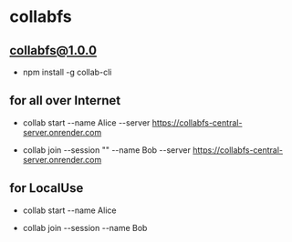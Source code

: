 # collabfs


## collabfs@1.0.0

- npm install -g collab-cli

## for all over Internet

- collab start --name Alice --server https://collabfs-central-server.onrender.com

- collab join --session "<session-ID>" --name Bob --server https://collabfs-central-server.onrender.com

## for LocalUse

- collab start --name Alice

- collab join --session <session-id> --name Bob
